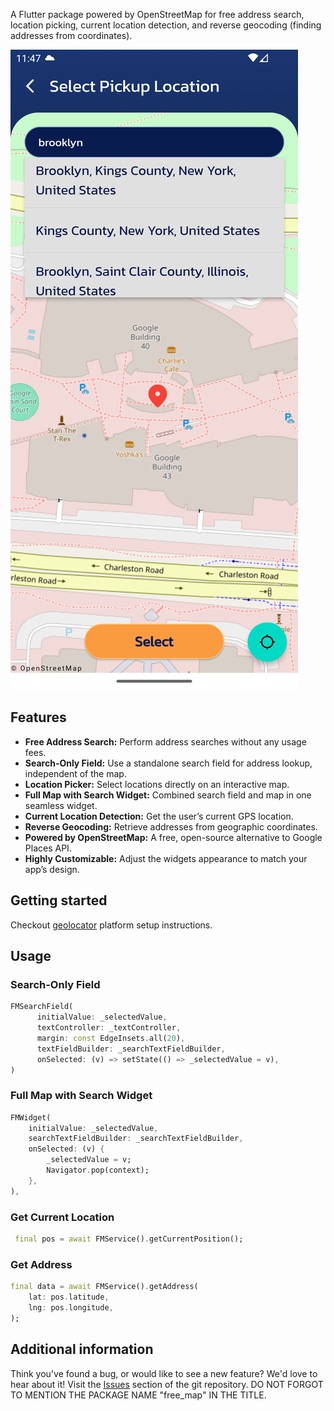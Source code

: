 A Flutter package powered by OpenStreetMap for free address search, location picking, current location detection, and reverse geocoding (finding addresses from coordinates).

![free_map screenshot](https://github.com/valueoutput-team/flutter_packages/blob/main/assets/images/free_map_1.png?raw=true)

## Features

- **Free Address Search:** Perform address searches without any usage fees.
- **Search-Only Field:** Use a standalone search field for address lookup, independent of the map.
- **Location Picker:** Select locations directly on an interactive map.
- **Full Map with Search Widget:** Combined search field and map in one seamless widget.
- **Current Location Detection:** Get the user’s current GPS location.
- **Reverse Geocoding:** Retrieve addresses from geographic coordinates.
- **Powered by OpenStreetMap:** A free, open-source alternative to Google Places API.
- **Highly Customizable:** Adjust the widgets appearance to match your app’s design.

## Getting started

Checkout [geolocator](https://pub.dev/packages/geolocator#usage) platform setup instructions.

## Usage

### Search-Only Field

```dart
FMSearchField(
      initialValue: _selectedValue,
      textController: _textController,
      margin: const EdgeInsets.all(20),
      textFieldBuilder: _searchTextFieldBuilder,
      onSelected: (v) => setState(() => _selectedValue = v),
)
```

### Full Map with Search Widget

```dart
FMWidget(
    initialValue: _selectedValue,
    searchTextFieldBuilder: _searchTextFieldBuilder,
    onSelected: (v) {
        _selectedValue = v;
        Navigator.pop(context);
    },
),
```

### Get Current Location

```dart
 final pos = await FMService().getCurrentPosition();
```

### Get Address

```dart
final data = await FMService().getAddress(
    lat: pos.latitude,
    lng: pos.longitude,
);
```

## Additional information

Think you've found a bug, or would like to see a new feature? We'd love to hear about it! Visit the [Issues](https://github.com/valueoutput-team/flutter_packages/issues) section of the git repository. DO NOT FORGOT TO MENTION THE PACKAGE NAME "free_map" IN THE TITLE.
